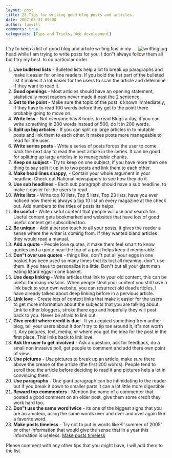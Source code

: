 ```yaml
---
layout: post
title: 23 Tips for writing good blog posts and articles.
date: 2007-05-31 09:00
author: funvill
comments: true
categories: [Tips and Tricks, Web development]
---
```

<img src="http://blog.abluestar.com/public/uploads/2007/05/writting.jpg" alt="writting.jpg" align="right" /> I try to keep a list of good blog and article writing tips in my head while I am trying to write posts for you. I don&quot;t always follow them all but I try my best.
In no particular order
<ol>
	<li><strong>Use bulleted lists</strong> - Bulleted lists help a lot to break up paragraphs and make it easier for online readers. If you bold the fist part of the bulleted list it makes it a lot easier for the users to scan the article and determine if they want to read it.</li>
	<li><strong>Good openings</strong> - Most articles should have an opening statement, statistically most readers never made it past the 2 sentence.</li>
	<li><strong>Get to the point </strong>- Make sure the topic of the post is known immediately, if they have to read 100 words before they get to the point there probably going to move on.</li>
	<li><strong>Write less</strong> - Not everyone has 8 hours to read Blogs a day, if you can write something in 200 words instead of 500, do it in 200 words.</li>
	<li><strong>Split up big articles </strong>- If you can split up large articles in to mutable posts and link them to each other. It makes posts more manageable to read for the user.</li>
	<li><strong>Write series posts </strong>- Write a series of posts forces the user to come back the next day to read the next article in the series. It can be good for splitting up large articles in to manageable chunks.</li>
	<li><strong>Keep on subject </strong>- Try to keep on one subject, if you have more then one thing to say split it up in to two posts and link them to each other.</li>
	<li><strong>Make head lines snappy</strong>, - Contain your whole argument in your headline. Check out National newspapers to see how they do it.</li>
	<li><strong>Use sub headlines</strong> - Each sub paragraph should have a sub headline, to make it easier for the users to read.</li>
	<li><strong>Write lists</strong> - Write top 10 lists, Top 5 lists, Top 23 lists, have you ever noticed how there is always a top 10 list on every magazine at the check out. Add numbers to the titles of posts its helps.</li>
	<li><strong>Be useful</strong> - Write useful content that people will use and search for. Useful content gets bookmarked and websites that have lots of good useful content get subscribed too.</li>
	<li><strong>Be unique</strong> - Add a person touch to all your posts, it gives the reader a sense where the writer is coming from. If they wanted bland articles they would read a manual.</li>
	<li><strong>Add a quote</strong> - People love quotes, it make them feel smart to know quotes and a quote near the top of a post helps keep it memorable.</li>
	<li><strong>Don&quot;t over use quotes</strong> - things like, don&quot;t put all your eggs in one basket has been used so many times that its lost all meaning, don&quot;t use them. if you have to personalize it a little. Don&quot;t put all your giant man eating lizard eggs in one basket.</li>
	<li><strong>Use deep linking </strong>- Write articles that link to your old content, this can be useful for many reasons. When people steal your content you still have a link back to your own website, you can resurrect old dead articles, I have already talked about deep linking before in a pervious article.</li>
	<li><strong>Link love</strong> - Create lots of context links that make it easier for the users to get more information about the subjects that you are talking about. Link to other bloggers, stroke there ego and hopefully they will post back to you. Never be afraid to link out.</li>
	<li><strong>Give credit where credit is due</strong> - It you copied something from anther blog, tell your users about it don&quot;t try to tip toe around it, it&quot;s not worth it. Any pictures, text, media, or where you got the idea for the post in the first place. This links back to link love.</li>
	<li><strong>Ask the user to get involved</strong> - Ask a question, ask for feedback, do a small non invasive poll, get people to comment and add there own point of view.</li>
	<li><strong>Use pictures</strong> - Use pictures to break up an article, make sure there above the crease of the article (the first 200 words). People tend to scroll thou the article before deciding to read it and pictures help a lot in convincing them.</li>
	<li><strong>Use paragraphs</strong> - One giant paragraph can be intimidating to the reader but if you break it down to smaller parts it can a lot little more digestible.</li>
	<li><strong>Reward top commenters </strong>- Mention the name of a commenter that posted a good comment on an older post, give them some credit they work hard too.</li>
	<li><strong>Don&quot;t use the same word twice</strong> - its one of the biggest signs that you are an amateur, using the same words over and over and over again like a favorite word.</li>
	<li><strong>Make posts timeless</strong> - Try not to put in words like €˜summer of 2005&quot; or other information that would give the sense that in a year this information is useless. <a href="http://blog.abluestar.com/timeless-content/">Make posts timeless</a></li>
</ol>
Please comment with any other tips that you might have, I will add them to the list.
